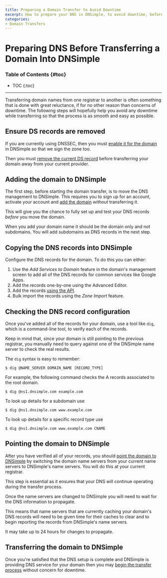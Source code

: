 ```yaml
---
title: Preparing a Domain Transfer to Avoid Downtime
excerpt: How to prepare your DNS in DNSimple, to avoid downtime, before transferring your domain registration.
categories:
- Domain Transfers
---
```


# Preparing DNS Before Transferring a Domain Into DNSimple

### Table of Contents {#toc}

* TOC
{:toc}

---

Transferring domain names from one registrar to another is often something that is done with great reluctance, if for no other reason than concerns of downtime. The following steps will hopefully help you avoid any downtime while transferring so that the process is as smooth and easy as possible.

## Ensure DS records are removed

If you are currently using DNSSEC, then you must [enable it for the domain](/articles/dnssec/#enabling-dnssec) in DNSimple so that we sign the zone too. 

Then you must [remove the current DS record](/articles/ds-records-changing-dns) before transferring your domain away from your current provider.

## Adding the domain to DNSimple

The first step, before starting the domain transfer, is to move the DNS management to DNSimple. This requires you to sign up for an account, activate your account and [add the domain](/articles/adding-domain) *without* transferring it.

This will give you the chance to fully set up and test your DNS records *before* you move the domain.

<note>
When you add your domain name it should be the domain only and not subdomains. You will add subdomains as DNS records in the next step.
</note>


## Copying the DNS records into DNSimple

Configure the DNS records for the domain. To do this you can either:

1. Use the *Add Services to Domain* feature in the domain's management screen to add all of the DNS records for common services like Google Apps.
1. Add the records one-by-one using the Advanced Editor.
1. Add the records [using the API](https://developer.dnsimple.com/).
1. Bulk import the records using the *Zone Import* feature.


## Checking the DNS record configuration

Once you've added all of the records for your domain, use a tool like `dig`, which is a command-line tool, to verify each of the records.

Keep in mind that, since your domain is still pointing to the previous registrar, you manually need to query against one of the DNSimple name server to check the real results.

The `dig` syntax is easy to remember:

```
$ dig @NAME_SERVER DOMAIN_NAME [RECORD_TYPE]
```

For example, the following command checks the A records associated to the root domain.

```
$ dig @ns1.dnsimple.com example.com
```

To look up details for a subdomain use

```
$ dig @ns1.dnsimple.com www.example.com
```

To look up details for a specific record type use

```
$ dig @ns1.dnsimple.com www.example.com CNAME
```


## Pointing the domain to DNSimple

After you have verified all of your records, you should [point the domain to DNSimple](/articles/delegating-dnsimple-hosted) by switching the domain name servers from your current name servers to DNSimple's name servers. You will do this at your current registrar.

<warning>
This step is essential as it ensures that your DNS will continue operating during the transfer process.
</warning>

Once the name servers are changed to DNSimple you will need to wait for the DNS information to propagate.

This means that name servers that are currently caching your domain's DNS records will need to be given time for their caches to clear and to begin reporting the records from DNSimple's name servers.

<info>
It may take up to 24 hours for changes to propagate.
</info>


## Transferring the domain to DNSimple

Once you're satisfied that the DNS setup is complete and DNSimple is providing DNS service for your domain then you may [begin the transfer process](/articles/transferring-domain) without concern for downtime.
